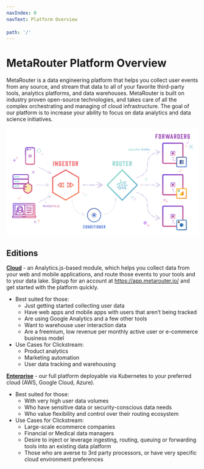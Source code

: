 ```yaml
---
navIndex: 0
navText: Platform Overview

path: '/'
---
```


# MetaRouter Platform Overview

MetaRouter is a data engineering platform that helps you collect user events from any source, and stream that data to all of your favorite third-party tools, analytics platforms, and data warehouses. MetaRouter is built on industry proven open-source technologies, and takes care of all the complex orchestrating and managing of cloud infrastructure. The goal of our platform is to increase your ability to focus on data analytics and data science initiatives.

<a href="/images/platform_overview.png" target="_mr"><img src="/images/platform_overview.png" /></a>

## Editions

**[Cloud](/cloud-edition/)** - an Analytics.js-based module, which helps you collect data from your web and mobile applications, and route those events to your tools and to your data lake. Signup for an account at https://app.metarouter.io/ and get started with the platform quickly.

- Best suited for those:
  - Just getting started collecting user data
  - Have web apps and mobile apps with users that aren’t being tracked
  - Are using Google Analytics and a few other tools
  - Want to warehouse user interaction data
  - Are a freemium, low revenue per monthly active user or e-commerce business model
- Use Cases for Clickstream:
  - Product analytics
  - Marketing automation
  - User data tracking and warehousing

**[Enterprise](/enterprise-edition/)** - our full platform deployable via Kubernetes to your preferred cloud (AWS, Google Cloud, Azure).

- Best suited for those:
  - With very high user data volumes
  - Who have sensitive data or security-conscious data needs
  - Who value flexibility and control over their routing ecosystem
- Use Cases for Clickstream:
  - Large-scale ecommerce companies
  - Financial or Medical data managers
  - Desire to inject or leverage ingesting, routing, queuing or forwarding tools into an existing data platform
  - Those who are averse to 3rd party processors, or have very specific cloud environment preferences
